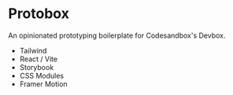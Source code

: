 # Protobox

An opinionated prototyping boilerplate for Codesandbox's Devbox.

- Tailwind
- React / Vite
- Storybook
- CSS Modules
- Framer Motion

